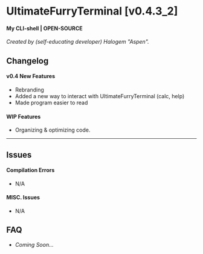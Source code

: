 # UltimateFurryTerminal [v0.4.3_2]
#### My CLI-shell | OPEN-SOURCE

*Created by (self-educating developer) Halogem "Aspen".*

## Changelog
#### v0.4 New Features
- Rebranding
- Added a new way to interact with UltimateFurryTerminal (calc, help)
- Made program easier to read

#### WIP Features
- Organizing & optimizing code.

---
## Issues
#### Compilation Errors
- N/A

#### MISC. Issues
- N/A

## FAQ
- *Coming Soon...*